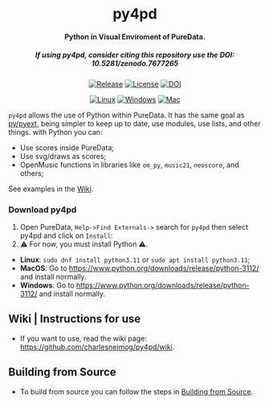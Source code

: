 <p align="center">
  <h1 align="center">py4pd</h1>
  <h4 align="center">Python in Visual Enviroment of PureData.</h4>
  <h5 align="center">If using py4pd, consider citing this repository use the DOI: <i>10.5281/zenodo.7677265 </i> </h5>
</p>
<p align="center">
    <a href="https://github.com/charlesneimog/py4pd/releases/latest"><img src="https://img.shields.io/github/release/charlesneimog/py4pd.svg?include_prereleases" alt="Release"></a>
    <a href="https://github.com/plugdata-team/plugdata/blob/main/LICENSE"><img src="https://img.shields.io/badge/license-GPL--v3-blue.svg" alt="License"></a>
    <a href="https://zenodo.org/record/7677265"><img src="https://zenodo.org/badge/doi/10.5281/zenodo.7677265.svg" alt="DOI"></a>
    
    
    
  </p>
    
  <p align="center">
  <a href="https://github.com/plugdata-team/plugdata/blob/main/LICENSE"><img src="https://github.com/charlesneimog/py4pd/actions/workflows/linux.yml/badge.svg" alt="Linux"></a>
  <a href="https://github.com/plugdata-team/plugdata/blob/main/LICENSE"><img src="https://github.com/charlesneimog/py4pd/actions/workflows/windows.yml/badge.svg" alt="Windows"></a>
  <a href="https://github.com/plugdata-team/plugdata/blob/main/LICENSE"><img src="https://github.com/charlesneimog/py4pd/actions/workflows/mac.yml/badge.svg" alt="Mac"></a>
  </p>

`py4pd` allows the use of Python within PureData. It has the same goal as [py/pyext](https://github.com/grrrr/py), being simpler to keep up to date, use modules, use lists, and other things.  with Python you can:
* Use scores inside PureData;
* Use svg/draws as scores;
* OpenMusic functions in libraries like `om_py`, `music21`, `neoscore`, and others;

See examples in the [Wiki](https://github.com/charlesneimog/py4pd/wiki/Music-Examples).



### Download py4pd
1. Open PureData, `Help->Find Externals->` search for `py4pd` then select py4pd and click on `Install`: 
2. ⚠️ For now, you must install Python ⚠️.

* **Linux**: `sudo dnf install python3.11` or `sudo apt install python3.11`;
* **MacOS**: Go to https://www.python.org/downloads/release/python-3112/ and install normally.
* **Windows**: Go to https://www.python.org/downloads/release/python-3112/ and install normally.

## Wiki | Instructions for use

* If you want to use, read the wiki page: https://github.com/charlesneimog/py4pd/wiki.

## Building from Source

* To build from source you can follow the steps in [Building from Source](https://github.com/charlesneimog/py4pd/blob/master/resources/BUILD.md).

